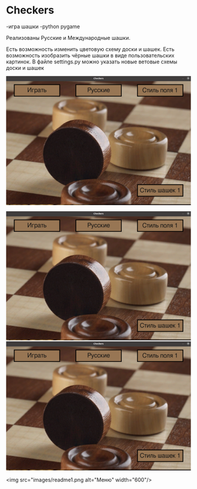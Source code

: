 # Checkers
-игра шашки
-python pygame


Реализованы Русские и Международные шашки.

Есть возможность изменить цветовую схему доски и шашек. Есть возможность изобразить чёрные шашки в виде пользовательских картинок.
В файле settings.py можно указать новые ветовые схемы доски и шашек


![Меню](images/readme1.png "Меню")

![Процесс игры](images/readme1.png "Процесс игры")
![Чёрные апельсины победили!](images/readme1.png "Чёрные апельсины победили!")


<img src="images/readme1.png alt="Меню" width="600"/>
